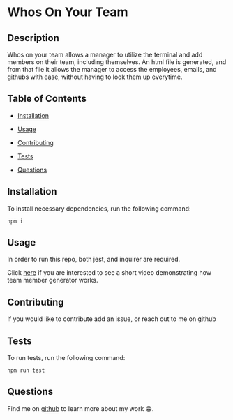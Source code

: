 
  # Whos On Your Team

  
  

  ## Description

  Whos on your team allows a manager to utilize the terminal and add members on their team, including themselves. An html file is generated, and from that file it allows the manager to access the employees, emails, and githubs with ease, without having to look them up everytime. 
  
  ## Table of Contents
  

  * [Installation](#installation)
  
  * [Usage](#usage)

  

  * [Contributing](#contributing)

  * [Tests](#tests)

  * [Questions](#questions)

  ## Installation

  To install necessary dependencies, run the following command:

  ~~~
  npm i
  ~~~

  ## Usage

  In order to run this repo, both jest, and inquirer are required. 

  Click <a href="https://watch.screencastify.com/v/UOb4ER6vtmysgHAJIQyD" target="_blank">here</a> if you are interested to see a short video demonstrating how team member generator works.


  ## Contributing

  If you would like to contribute add an issue, or reach out to me on github

  ## Tests

  To run tests, run the following command:

  ~~~
  npm run test
  ~~~

  ## Questions

  Find me on <a href="https://github.com/Morgan1317" target="_blank">github</a> to learn more about my work  😁.
